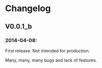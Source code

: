 # Changelog


## V0.0.1_b

### 2014-04-08:
First release.
Not intended for production.

Many, many, many bugs and lack of features.
